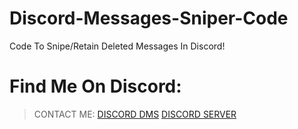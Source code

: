 # Discord-Messages-Sniper-Code
Code To Snipe/Retain Deleted Messages In Discord!

# Find Me On Discord:

 > CONTACT ME:
 [DISCORD DMS](https://discord.com/users/724819860214775899)
 [DISCORD SERVER](https://dsc.gg/mgs)
